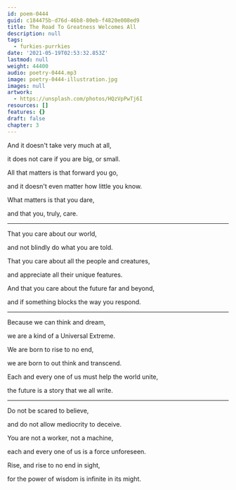 ```yaml
---
id: poem-0444
guid: c184475b-d76d-46b8-80eb-f4820e008ed9
title: The Road To Greatness Welcomes All
description: null
tags:
  - furkies-purrkies
date: '2021-05-19T02:53:32.853Z'
lastmod: null
weight: 44400
audio: poetry-0444.mp3
image: poetry-0444-illustration.jpg
images: null
artwork:
  - https://unsplash.com/photos/HQzVpPwTj6I
resources: []
features: {}
draft: false
chapter: 3
---
```


And it doesn't take very much at all,

it does not care if you are big, or small.

All that matters is that forward you go,

and it doesn't even matter how little you know.

What matters is that you dare,

and that you, truly, care.

---

That you care about our world,

and not blindly do what you are told.

That you care about all the people and creatures,

and appreciate all their unique features.

And that you care about the future far and beyond,

and if something blocks the way you respond.

---

Because we can think and dream,

we are a kind of a Universal Extreme.

We are born to rise to no end,

we are born to out think and transcend.

Each and every one of us must help the world unite,

the future is a story that we all write.

---

Do not be scared to believe,

and do not allow mediocrity to deceive.

You are not a worker, not a machine,

each and every one of us is a force unforeseen.

Rise, and rise to no end in sight,

for the power of wisdom is infinite in its might.
